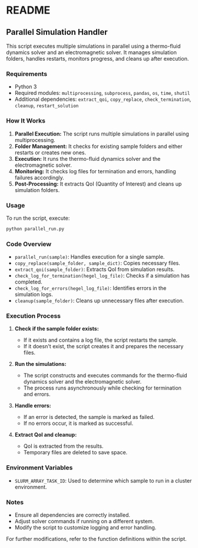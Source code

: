 # README

## Parallel Simulation Handler

This script executes multiple simulations in parallel using a thermo-fluid dynamics solver and an electromagnetic solver. It manages simulation folders, handles restarts, monitors progress, and cleans up after execution.

### Requirements
- Python 3
- Required modules: `multiprocessing`, `subprocess`, `pandas`, `os`, `time`, `shutil`
- Additional dependencies: `extract_qoi`, `copy_replace`, `check_termination`, `cleanup`, `restart_solution`

### How It Works
1. **Parallel Execution:** The script runs multiple simulations in parallel using multiprocessing.
2. **Folder Management:** It checks for existing sample folders and either restarts or creates new ones.
3. **Execution:** It runs the thermo-fluid dynamics solver and the electromagnetic solver.
4. **Monitoring:** It checks log files for termination and errors, handling failures accordingly.
5. **Post-Processing:** It extracts QoI (Quantity of Interest) and cleans up simulation folders.

### Usage
To run the script, execute:
```bash
python parallel_run.py
```

### Code Overview
- `parallel_run(sample)`: Handles execution for a single sample.
- `copy_replace(sample_folder, sample_dict)`: Copies necessary files.
- `extract_qoi(sample_folder)`: Extracts QoI from simulation results.
- `check_log_for_termination(hegel_log_file)`: Checks if a simulation has completed.
- `check_log_for_errors(hegel_log_file)`: Identifies errors in the simulation logs.
- `cleanup(sample_folder)`: Cleans up unnecessary files after execution.

### Execution Process
1. **Check if the sample folder exists:**
   - If it exists and contains a log file, the script restarts the sample.
   - If it doesn't exist, the script creates it and prepares the necessary files.

2. **Run the simulations:**
   - The script constructs and executes commands for the thermo-fluid dynamics solver and the electromagnetic solver.
   - The process runs asynchronously while checking for termination and errors.

3. **Handle errors:**
   - If an error is detected, the sample is marked as failed.
   - If no errors occur, it is marked as successful.

4. **Extract QoI and cleanup:**
   - QoI is extracted from the results.
   - Temporary files are deleted to save space.

### Environment Variables
- `SLURM_ARRAY_TASK_ID`: Used to determine which sample to run in a cluster environment.

### Notes
- Ensure all dependencies are correctly installed.
- Adjust solver commands if running on a different system.
- Modify the script to customize logging and error handling.

For further modifications, refer to the function definitions within the script.

